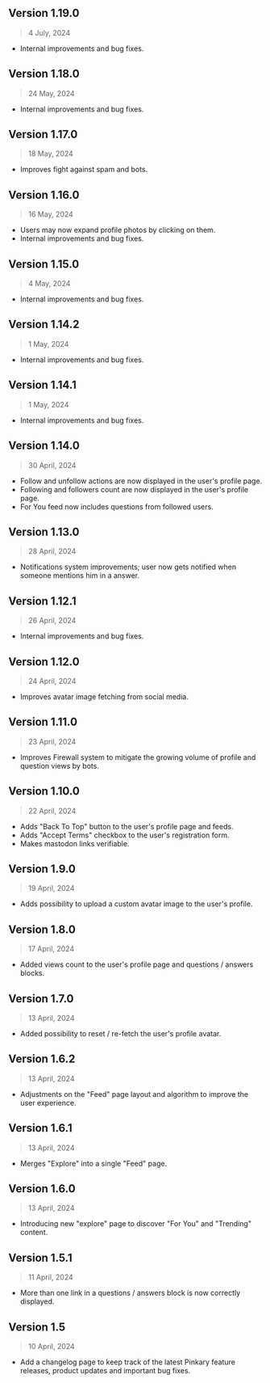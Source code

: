## Version 1.19.0
> 4 July, 2024

- Internal improvements and bug fixes.

## Version 1.18.0
> 24 May, 2024

- Internal improvements and bug fixes.

## Version 1.17.0
> 18 May, 2024

- Improves fight against spam and bots.

## Version 1.16.0
> 16 May, 2024

- Users may now expand profile photos by clicking on them.
- Internal improvements and bug fixes.

## Version 1.15.0
> 4 May, 2024

- Internal improvements and bug fixes.

## Version 1.14.2
> 1 May, 2024

- Internal improvements and bug fixes.

## Version 1.14.1
> 1 May, 2024

- Internal improvements and bug fixes.

## Version 1.14.0
> 30 April, 2024

- Follow and unfollow actions are now displayed in the user's profile page.
- Following and followers count are now displayed in the user's profile page.
- For You feed now includes questions from followed users.

## Version 1.13.0
> 28 April, 2024

- Notifications system improvements; user now gets notified when someone mentions him in a answer.

## Version 1.12.1
> 26 April, 2024

- Internal improvements and bug fixes.

## Version 1.12.0
> 24 April, 2024

- Improves avatar image fetching from social media.


## Version 1.11.0
> 23 April, 2024

- Improves Firewall system to mitigate the growing volume of profile and question views by bots.

## Version 1.10.0
> 22 April, 2024

- Adds "Back To Top" button to the user's profile page and feeds.
- Adds "Accept Terms" checkbox to the user's registration form.
- Makes mastodon links verifiable.

## Version 1.9.0
> 19 April, 2024

- Adds possibility to upload a custom avatar image to the user's profile.

## Version 1.8.0
> 17 April, 2024

- Added views count to the user's profile page and questions / answers blocks.

## Version 1.7.0
> 13 April, 2024

- Added possibility to reset / re-fetch the user's profile avatar.

## Version 1.6.2
> 13 April, 2024

- Adjustments on the "Feed" page layout and algorithm to improve the user experience.

## Version 1.6.1
> 13 April, 2024

- Merges "Explore" into a single "Feed" page.

## Version 1.6.0
> 13 April, 2024

- Introducing new "explore" page to discover "For You" and "Trending" content.

## Version 1.5.1
> 11 April, 2024

- More than one link in a questions / answers block is now correctly displayed.

## Version 1.5
> 10 April, 2024

- Add a changelog page to keep track of the latest Pinkary feature releases, product updates and important bug fixes.
